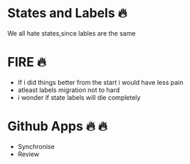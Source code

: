 # States and Labels :fire:

We all hate states,since lables are the same

# FIRE :fire:

- If i did things better from the start i would have less pain
- atleast labels migration not to hard
- i wonder if state labels will die completely

# Github Apps :fire: :fire:
 - Synchronise
 - Review
